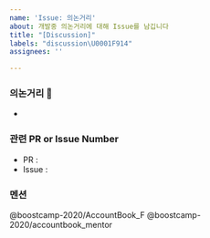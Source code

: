 ```yaml
---
name: 'Issue: 의논거리'
about: 개발중 의논거리에 대해 Issue를 남깁니다
title: "[Discussion]"
labels: "discussion\U0001F914"
assignees: ''

---
```


### 의논거리 🤔 
- 

### 관련 PR or Issue Number
- PR :  
- Issue :

### 멘션
@boostcamp-2020/AccountBook_F
@boostcamp-2020/accountbook_mentor
